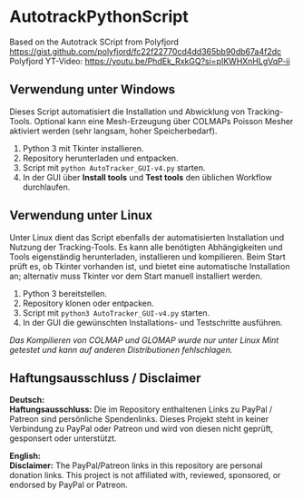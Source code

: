 # AutotrackPythonScript
Based on the Autotrack SCript from Polyfjord https://gist.github.com/polyfjord/fc22f22770cd4dd365bb90db67a4f2dc
Polyfjord YT-Video: https://youtu.be/PhdEk_RxkGQ?si=pIKWHXnHLgVqP-ii

## Verwendung unter Windows

Dieses Script automatisiert die Installation und Abwicklung von Tracking-Tools.
Optional kann eine Mesh-Erzeugung über COLMAPs Poisson Mesher aktiviert werden (sehr langsam, hoher Speicherbedarf).

1. Python 3 mit Tkinter installieren.
2. Repository herunterladen und entpacken.
3. Script mit `python AutoTracker_GUI-v4.py` starten.
4. In der GUI über **Install tools** und **Test tools** den üblichen Workflow durchlaufen.

## Verwendung unter Linux

Unter Linux dient das Script ebenfalls der automatisierten Installation und Nutzung der Tracking-Tools. Es kann alle benötigten Abhängigkeiten und Tools eigenständig herunterladen, installieren und kompilieren. Beim Start prüft es, ob Tkinter vorhanden ist, und bietet eine automatische Installation an; alternativ muss Tkinter vor dem Start manuell installiert werden.

1. Python 3 bereitstellen.
2. Repository klonen oder entpacken.
3. Script mit `python3 AutoTracker_GUI-v4.py` starten.
4. In der GUI die gewünschten Installations- und Testschritte ausführen.

*Das Kompilieren von COLMAP und GLOMAP wurde nur unter Linux Mint getestet und kann auf anderen Distributionen fehlschlagen.*

## Haftungsausschluss / Disclaimer

**Deutsch:**  
**Haftungsausschluss:** Die im Repository enthaltenen Links zu PayPal / Patreon sind persönliche Spendenlinks. Dieses Projekt steht in keiner Verbindung zu PayPal oder Patreon und wird von diesen nicht geprüft, gesponsert oder unterstützt.

**English:**  
**Disclaimer:** The PayPal/Patreon links in this repository are personal donation links. This project is not affiliated with, reviewed, sponsored, or endorsed by PayPal or Patreon.
